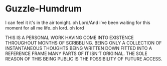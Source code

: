 # Guzzle-Humdrum
I can feel it it's in the air tonight..oh Lord/And i've been waiting for this moment for all me life..oh lord..oh lord

THIS IS A PERSONAL WORK HAVING COME INTO EXISTENCE THROUGHOUT MONTHS OF SCRIBBLING. BEING ONLY A COLLECTION OF INSTANTANEOUS THOUGHTS BEING WRITTEN DOWN FITTED INTO A REFERENCE FRAME MANY PARTS OF IT ISN'T ORIGINAL. THE SOLE REASON OF THIS BEING PUBLIC IS THE POSSIBILITY OF FUTURE ACCESS.

